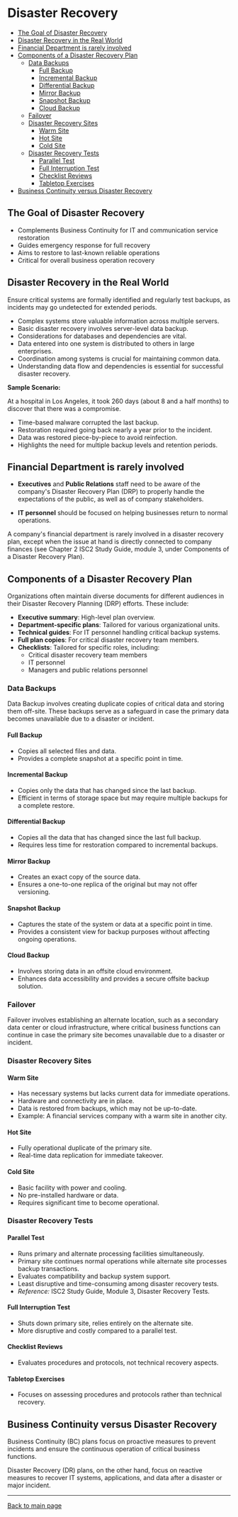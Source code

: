 
# Disaster Recovery

- [The Goal of Disaster Recovery](#the-goal-of-disaster-recovery)
- [Disaster Recovery in the Real World](#disaster-recovery-in-the-real-world)
- [Financial Department is rarely involved](#financial-department-is-rarely-involved)
- [Components of a Disaster Recovery Plan](#components-of-a-disaster-recovery-plan)
    - [Data Backups](#data-backups)
        - [Full Backup](#full-backup)
        - [Incremental Backup](#incremental-backup)
        - [Differential Backup](#differential-backup)
        - [Mirror Backup](#mirror-backup)
        - [Snapshot Backup](#snapshot-backup)
        - [Cloud Backup](#cloud-backup)
    - [Failover](#failover)
    - [Disaster Recovery Sites](#disaster-recovery-sites)
        - [Warm Site](#warm-site)
        - [Hot Site](#hot-site)
        - [Cold Site](#cold-site)
    - [Disaster Recovery Tests](#disaster-recovery-tests)
        - [Parallel Test](#parallel-test)
        - [Full Interruption Test](#full-interruption-test)
        - [Checklist Reviews](#checklist-reviews)
        - [Tabletop Exercises](#tabletop-exercises)
- [Business Continuity versus Disaster Recovery](#business-continuity-versus-disaster-recovery)



## The Goal of Disaster Recovery

- Complements Business Continuity for IT and communication service restoration
- Guides emergency response for full recovery
- Aims to restore to last-known reliable operations
- Critical for overall business operation recovery


## Disaster Recovery in the Real World

Ensure critical systems are formally identified and regularly test backups, as incidents may go undetected for extended periods.

- Complex systems store valuable information across multiple servers.
- Basic disaster recovery involves server-level data backup.
- Considerations for databases and dependencies are vital.
- Data entered into one system is distributed to others in large enterprises.
- Coordination among systems is crucial for maintaining common data.
- Understanding data flow and dependencies is essential for successful disaster recovery.

**Sample Scenario:**

At a hospital in Los Angeles, it took 260 days (about 8 and a half months) to discover that there was a compromise.

- Time-based malware corrupted the last backup.
- Restoration required going back nearly a year prior to the incident.
- Data was restored piece-by-piece to avoid reinfection.
- Highlights the need for multiple backup levels and retention periods.

## Financial Department is rarely involved 

- **Executives** and **Public Relations** staff need to be aware of the company's Disaster Recovery Plan (DRP) to properly handle the expectations of the public, as well as of company stakeholders. 

- **IT personnel** should be focused on helping businesses return to normal operations. 

A company's financial department is rarely involved in a disaster recovery plan, except when the issue at hand is directly connected to company finances (see Chapter 2 ISC2 Study Guide, module 3, under Components of a Disaster Recovery Plan).

## Components of a Disaster Recovery Plan

Organizations often maintain diverse documents for different audiences in their Disaster Recovery Planning (DRP) efforts. These include:

- **Executive summary**: High-level plan overview.
- **Department-specific plans**: Tailored for various organizational units.
- **Technical guides**: For IT personnel handling critical backup systems.
- **Full plan copies**: For critical disaster recovery team members.
- **Checklists**: Tailored for specific roles, including:
  - Critical disaster recovery team members
  - IT personnel
  - Managers and public relations personnel

### Data Backups 

Data Backup involves creating duplicate copies of critical data and storing them off-site. These backups serve as a safeguard in case the primary data becomes unavailable due to a disaster or incident.

#### Full Backup
- Copies all selected files and data.
- Provides a complete snapshot at a specific point in time.

#### Incremental Backup
- Copies only the data that has changed since the last backup.
- Efficient in terms of storage space but may require multiple backups for a complete restore.

#### Differential Backup
- Copies all the data that has changed since the last full backup.
- Requires less time for restoration compared to incremental backups.

#### Mirror Backup
- Creates an exact copy of the source data.
- Ensures a one-to-one replica of the original but may not offer versioning.

#### Snapshot Backup
- Captures the state of the system or data at a specific point in time.
- Provides a consistent view for backup purposes without affecting ongoing operations.

#### Cloud Backup
- Involves storing data in an offsite cloud environment.
- Enhances data accessibility and provides a secure offsite backup solution.


### Failover 

Failover involves establishing an alternate location, such as a secondary data center or cloud infrastructure, where critical business functions can continue in case the primary site becomes unavailable due to a disaster or incident.


### Disaster Recovery Sites 

#### Warm Site

  - Has necessary systems but lacks current data for immediate operations.
  - Hardware and connectivity are in place.
  - Data is restored from backups, which may not be up-to-date.
  - Example: A financial services company with a warm site in another city.

#### Hot Site

  - Fully operational duplicate of the primary site.
  - Real-time data replication for immediate takeover.
  
#### Cold Site

  - Basic facility with power and cooling.
  - No pre-installed hardware or data.
  - Requires significant time to become operational.

### Disaster Recovery Tests 

#### Parallel Test

- Runs primary and alternate processing facilities simultaneously.
- Primary site continues normal operations while alternate site processes backup transactions.
- Evaluates compatibility and backup system support.
- Least disruptive and time-consuming among disaster recovery tests.
- *Reference:* ISC2 Study Guide, Module 3, Disaster Recovery Tests.

#### Full Interruption Test

- Shuts down primary site, relies entirely on the alternate site.
- More disruptive and costly compared to a parallel test.

#### Checklist Reviews

- Evaluates procedures and protocols, not technical recovery aspects.

#### Tabletop Exercises

- Focuses on assessing procedures and protocols rather than technical recovery.

## Business Continuity versus Disaster Recovery

Business Continuity (BC) plans focus on proactive measures to prevent incidents and ensure the continuous operation of critical business functions. 

Disaster Recovery (DR) plans, on the other hand, focus on reactive measures to recover IT systems, applications, and data after a disaster or major incident.


----------------------------------------------

[Back to main page](../../README.md#security)    